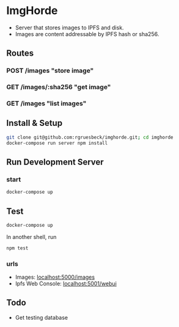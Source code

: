 # ImgHorde
- Server that stores images to IPFS and disk.
- Images are content addressable by IPFS hash or sha256.

## Routes
### POST /images "store image"
### GET /images/:sha256 "get image"
### GET /images "list images"

## Install & Setup
```sh
git clone git@github.com:rgruesbeck/imghorde.git; cd imghorde
docker-compose run server npm install
```

## Run Development Server
### start
```sh
docker-compose up
```

## Test
```sh
docker-compose up
```
In another shell, run
```sh
npm test
```

### urls
- Images: [localhost:5000/images](http://localhost:5000/images)
- Ipfs Web Console: [localhost:5001/webui](http://localhost:5001/webui)

## Todo
- Get testing database
